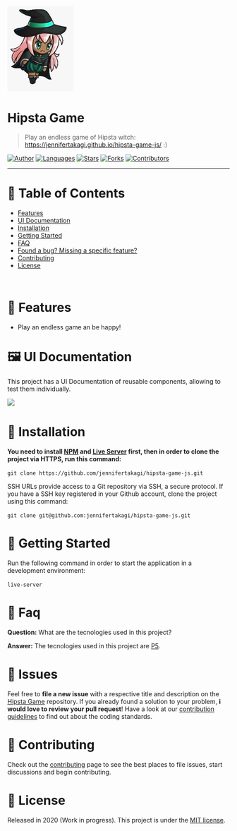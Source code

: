 <p align="left">
   <img src="docs/logo.jpeg" width="150"/>
</p>

# Hipsta Game

> Play an endless game of Hipsta witch: https://jennifertakagi.github.io/hipsta-game-js/ :)

[![Author](https://img.shields.io/badge/author-jennifertakagi-ff9000?style=flat-square)](https://github.com/jennifertakagi)
[![Languages](https://img.shields.io/github/languages/count/jennifertakagi/hipsta-game-js?color=%23ff9000&style=flat-square)](#)
[![Stars](https://img.shields.io/github/stars/jennifertakagi/hipsta-game-js?color=ff9000&style=flat-square)](https://github.com/jennifertakagi/hipsta-game-js/stargazers)
[![Forks](https://img.shields.io/github/forks/jennifertakagi/hipsta-game-js?color=%23ff9000&style=flat-square)](https://github.com/jennifertakagi/hipsta-game-js/network/members)
[![Contributors](https://img.shields.io/github/contributors/jennifertakagi/hipsta-game-js?color=ff9000&style=flat-square)](https://github.com/jennifertakagi/hipsta-game-js/graphs/contributors)

---

# :pushpin: Table of Contents

* [Features](#rocket-features)
* [UI Documentation](#framed_picture-ui-documentation)
* [Installation](#construction_worker-installation)
* [Getting Started](#runner-getting-started)
* [FAQ](#postbox-faq)
* [Found a bug? Missing a specific feature?](#bug-issues)
* [Contributing](#tada-contributing)
* [License](#closed_book-license)

<br />

# :rocket: Features

* Play an endless game an be happy!

# :framed_picture: UI Documentation
This project has a UI Documentation of reusable components, allowing to test them individually.

<p align="left">
   <img src="docs/hipsta-game.gif" />
</p>

# :construction_worker: Installation

**You need to install [NPM](https://www.npmjs.com/) and [Live Server](https://www.npmjs.com/package/live-server) first, then in order to clone the project via HTTPS, run this command:**

```git clone https://github.com/jennifertakagi/hipsta-game-js.git```

SSH URLs provide access to a Git repository via SSH, a secure protocol. If you have a SSH key registered in your Github account, clone the project using this command:

```git clone git@github.com:jennifertakagi/hipsta-game-js.git```

# :runner: Getting Started

Run the following command in order to start the application in a development environment:

```live-server```

# :postbox: Faq

**Question:** What are the tecnologies used in this project?

**Answer:** The tecnologies used in this project are [P5](https://editor.p5js.org/).

# :bug: Issues

Feel free to **file a new issue** with a respective title and description on the [Hipsta Game](https://github.com/jennifertakagi/hipsta-game-js/issues) repository. If you already found a solution to your problem, **i would love to review your pull request**! Have a look at our [contribution guidelines](https://github.com/jennifertakagi/hipsta-game-js/blob/master/CONTRIBUTING.md) to find out about the coding standards.

# :tada: Contributing

Check out the [contributing](https://github.com/jennifertakagi/hipsta-game-js/blob/master/CONTRIBUTING.md) page to see the best places to file issues, start discussions and begin contributing.

# :closed_book: License

Released in 2020 (Work in progress).
This project is under the [MIT license](https://github.com/jennifertakagi/hipsta-game-js/master/LICENSE).

